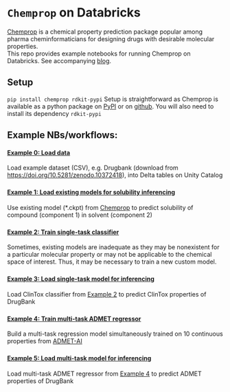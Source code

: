 # `Chemprop` on Databricks
[Chemprop](https://pubs.acs.org/doi/10.1021/acs.jcim.3c01250) is a chemical property prediction package popular among pharma cheminformaticians for designing drugs with desirable molecular properties.<br>
This repo provides example notebooks for running Chemprop on Databricks. See accompanying [blog](https://docs.google.com/document/d/1_iZPss2I3KNUgfWXPlicO_xtSB1Bjq1C3qZfiRTjKCo/edit?tab=t.0).

## Setup
`pip install chemprop rdkit-pypi`
Setup is straightforward as Chemprop is available as a python package on [PyPI](https://pypi.org/project/chemprop/) or on [github](https://github.com/chemprop/chemprop). You will also need to install its dependency `rdkit-pypi`

## Example NBs/workflows:
#### [Example 0: Load data](0_load_csv_to_deltatable.ipynb)
Load example dataset (CSV), e.g. Drugbank (download from https://doi.org/10.5281/zenodo.10372418), into Delta tables on Unity Catalog
###
#### [Example 1: Load existing models for solubility inferencing](1_load_model_inference_solubility.ipynb)
Use existing model (*.ckpt) from [Chemprop](https://github.com/chemprop/chemprop/tree/f8774bd92174f97030e5ba25eb971e33f45cb96b) to predict solubility of compound (component 1) in solvent (component 2)
###
#### [Example 2: Train single-task classifier](2_singletask_classifier_clintox.ipynb) 
Sometimes, existing models are inadequate as they may be nonexistent for a particular molecular property or may not be applicable to the chemical space of interest. Thus, it may be necessary to train a new custom model.
###
#### [Example 3: Load single-task model for inferencing](3_singletask_inference_clintox.ipynb)
Load ClinTox classifier from [Example 2](2_singletask_classifier_clintox.ipynb) to predict ClinTox properties of DrugBank
###
#### [Example 4: Train multi-task ADMET regressor](4_multitask_regressor_admet.ipynb)
Build a multi-task regression model simultaneously trained on 10 continuous properties from [ADMET-AI](https://academic.oup.com/bioinformatics/article/40/7/btae416/7698030#469619671)
###
#### [Example 5: Load multi-task model for inferencing](5_multitask_inference_admet)
Load multi-task ADMET regressor from [Example 4](4_multitask_regressor_admet.ipynb) to predict ADMET properties of DrugBank
